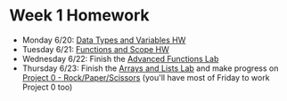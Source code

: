 # Week 1 Homework

- Monday 6/20: [Data Types and Variables HW](https://github.com/ga-adi-nyc/Data-Types-and-Variables-HW)
- Tuesday 6/21: [Functions and Scope HW](https://github.com/ga-adi-nyc/Functions-and-Scope-HW)
- Wednesday 6/22: Finish the [Advanced Functions Lab](https://github.com/ga-adi-nyc/Functions-Advanced-Lab)
- Thursday 6/23: Finish the [Arrays and Lists Lab](https://github.com/ga-adi-nyc/Arrays-and-Lists-Lab) and make progress on [Project 0 - Rock/Paper/Scissors](https://github.com/ga-adi-nyc/Project-0---Rock-Paper-Scissors) (you'll have most of Friday to work Project 0 too)